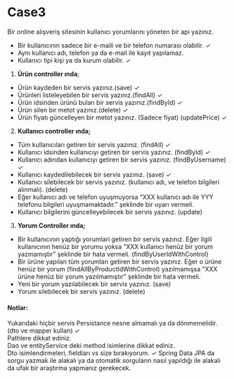# Case3

Bir online alışveriş sitesinin kullanıcı yorumlarını yöneten bir api yazınız.
- Bir kullanıcının sadece bir e-maili ve bir telefon numarası olabilir. ✓
- Aynı kullanıcı adı, telefon ya da e-mail ile kayıt yapılamaz.
- Kullanıcı tipi kişi ya da kurum olabilir. ✓
1. **Ürün controller ında**;
-  Ürün kaydeden bir servis yazınız.(save) ✓
 - Ürünleri listeleyebilen bir servis yazınız.(findAll) ✓
  - Ürün idsinden ürünü bulan bir servis yazınız.(findById) ✓
  - Ürün silen bir metot yazınız.(delete) ✓
  - Ürün fiyatı güncelleyen bir metot yazınız. (Sadece fiyat) (updatePrice) ✓
  
2. **Kullanıcı controller ında;**  
- Tüm kullanıcıları getiren bir servis yazınız. (findAll)  ✓
- Kullanıcı idsinden kullanıcıyı getiren bir servis yazınız. (findById)   ✓
- Kullanıcı adından kullanıcıyı getiren bir servis yazınız.  (findByUsername)  ✓
- Kullanıcı kaydedilebilecek bir servis yazınız.  (save) ✓
- Kullanıcı silebilecek bir servis yazınız. (kullanıcı adı, ve telefon bilgileri alınmalı). (delete)  
- Eğer kullanıcı adı ve telefon uyuşmuyorsa “XXX kullanıcı adı ile YYY telefonu bilgileri uyuşmamaktadır.”
şeklinde bir uyarı vermeli.  
- Kullanıcı bilgilerini güncelleyebilecek bir servis yazınız.  (update)

3. **Yorum Controller ında;**
- Bir kullanıcının yaptığı yorumlari getiren bir servis yazınız. Eğer ilgili kullanıcının henüz bir
yorumu yoksa “XXX kullanıcı henüz bir yorum yazmamıştır” şeklinde bir hata vermeli. (findByUserIdWithControl)  
- Bir ürüne yapılan tüm yorumları getiren bir servis yazınız. Eğer o ürüne henüz bir yorum  (findAllByProductIdWithControl)
yazılmamışsa “XXX ürüne henüz bir yorum yazılmamıştır” şeklinde bir hata vermeli.  
- Yeni bir yorum yazılabilecek bir servis yazınız. (save)  
- Yorum silebilecek bir servis yazınız.  (delete)

#### Notlar:
Yukarıdaki hiçbir servis Persistance nesne almamalı ya da dönmemelidir.(dto ve mapper kullan) ✓  
Pathlere dikkat ediniz.  
Dao ve entityService deki method isimlerine dikkat ediniz.  
Dto isimlendirmeleri, fieldları vs size bırakıyorum.  ✓
Spring Data JPA da sorgu yazmak ile alakalı ya da otomatik sorguların nasıl yapıldığı ile alakalı da ufak
bir araştırma yapmanız gerekecek.   
